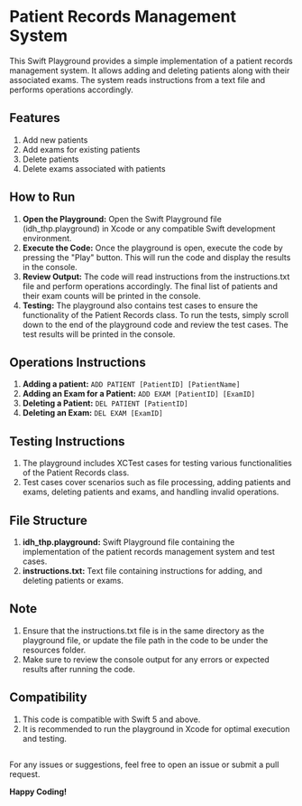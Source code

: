 # Patient Records Management System
This Swift Playground provides a simple implementation of a patient records management system. It allows adding and deleting patients along with their associated exams. The system reads instructions from a text file and performs operations accordingly.

## Features
1. Add new patients
2. Add exams for existing patients
3. Delete patients
4. Delete exams associated with patients

## How to Run
1. **Open the Playground:** Open the Swift Playground file (idh_thp.playground) in Xcode or any compatible Swift development environment.
2. **Execute the Code:** Once the playground is open, execute the code by pressing the "Play" button. This will run the code and display the results in the console.
3. **Review Output:** The code will read instructions from the instructions.txt file and perform operations accordingly. The final list of patients and their exam counts will be printed in the console.
4. **Testing:** The playground also contains test cases to ensure the functionality of the Patient Records class. To run the tests, simply scroll down to the end of the playground code and review the test cases. The test results will be printed in the console.

## Operations Instructions
1. **Adding a patient:** `ADD PATIENT [PatientID] [PatientName]`
2. **Adding an Exam for a Patient:** `ADD EXAM [PatientID] [ExamID]`
3. **Deleting a Patient:** `DEL PATIENT [PatientID]`
4. **Deleting an Exam:** `DEL EXAM [ExamID]`

## Testing Instructions
1. The playground includes XCTest cases for testing various functionalities of the Patient Records class.
2. Test cases cover scenarios such as file processing, adding patients and exams, deleting patients and exams, and handling invalid operations.

## File Structure
1. **idh_thp.playground:** Swift Playground file containing the implementation of the patient records management system and test cases.
2. **instructions.txt:** Text file containing instructions for adding, and deleting patients or exams.

## Note
1. Ensure that the instructions.txt file is in the same directory as the playground file, or update the file path in the code to be under the resources folder.
2. Make sure to review the console output for any errors or expected results after running the code.

## Compatibility
1. This code is compatible with Swift 5 and above.
2. It is recommended to run the playground in Xcode for optimal execution and testing.


##
For any issues or suggestions, feel free to open an issue or submit a pull request.

**Happy Coding!**
